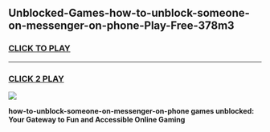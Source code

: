 
## Unblocked-Games-how-to-unblock-someone-on-messenger-on-phone-Play-Free-378m3
<h3>
<a href="https://premium76.site?title=how-to-unblock-someone-on-messenger-on-phone&ref=18A1">CLICK TO PLAY</a></h3>
<hr>

<h3>
<a href="https://premium76.site?title=how-to-unblock-someone-on-messenger-on-phone&ref=18A1">CLICK 2 PLAY</a>
  
</h3>

<a href="https://premium76.site?title=how-to-unblock-someone-on-messenger-on-phone&ref=18A1"><img src="https://clearcache.store/games.png"></a>


**how-to-unblock-someone-on-messenger-on-phone games unblocked: Your Gateway to Fun and Accessible Online Gaming**
